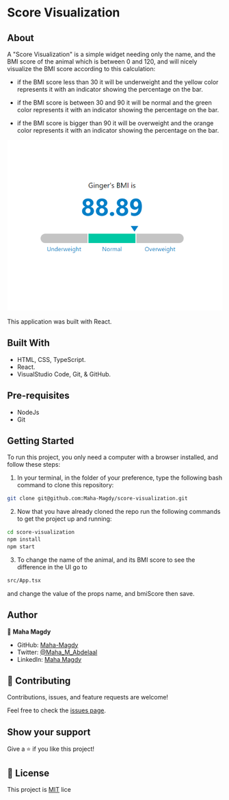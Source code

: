# Score Visualization

## About

A "Score Visualization" is a simple widget needing only the name, and the BMI score of the animal which is between 0 and 120, and will nicely visualize the BMI score according to this calculation:
- if the BMI score less than 30 it will be underweight and the yellow color represents it with an indicator showing the percentage on the bar.

- if the BMI score is between 30 and 90 it will be normal and the green color represents it with an indicator showing the percentage on the bar.
  
- if the BMI score is bigger than 90 it will be overweight and the orange color represents it with an indicator showing the percentage on the bar.

![screenshot](./app_screenshot_1.png)
  
This application was built with React.
## Built With

- HTML, CSS, TypeScript.
- React.
- VisualStudio Code, Git, & GitHub.
## Pre-requisites

- NodeJs
- Git
## Getting Started

To run this project, you only need a computer with a browser installed, and follow these steps:


1. In your terminal, in the folder of your preference, type the following bash command to clone this repository:

```sh
git clone git@github.com:Maha-Magdy/score-visualization.git
```

2. Now that you have already cloned the repo run the following commands to get the project up and running:
```sh
cd score-visualization
npm install
npm start
```

3. To change the name of the animal, and its BMI score to see the difference in the UI go to 
```sh
src/App.tsx
```
and change the value of the props name, and bmiScore then save.

## Author

👤 **Maha Magdy**

- GitHub: [Maha-Magdy](https://github.com/Maha-Magdy)
- Twitter: [@Maha_M_Abdelaal](https://twitter.com/Maha_M_Abdelaal)
- LinkedIn: [Maha Magdy](https://www.linkedin.com/in/maha-magdy-abdelaal/)

## 🤝 Contributing

Contributions, issues, and feature requests are welcome!

Feel free to check the [issues page](https://github.com/Maha-Magdy/score-visualization/issues).

## Show your support

Give a ⭐️ if you like this project!

## 📝 License

This project is [MIT](./LICENSE) lice
